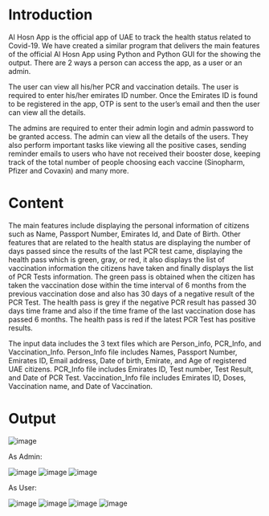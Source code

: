 # Introduction

Al Hosn App is the official app of UAE to track the health status related to Covid-19. We have created a similar program that delivers the main features of the official Al Hosn App using Python and Python GUI for the showing the output. There are 2 ways a person can access the app, as a user or an admin. 

The user can view all his/her PCR and vaccination details. The user is required to enter his/her emirates ID number. Once the Emirates ID is found to be registered in the app, OTP is sent to the user’s email and then the user can view all the details.

The admins are required to enter their admin login and admin password to be granted access. The admin can view all the details of the users. They also perform important tasks like viewing all the positive cases, sending reminder emails to users who have not received their booster dose, keeping track of the total number of people choosing each vaccine (Sinopharm, Pfizer and Covaxin) and many more.

# Content

The main features include displaying the personal information of citizens such as  Name, Passport Number, Emirates Id, and Date of Birth. Other features that are related to the health status are displaying the number of days passed since the results of the last PCR test came, displaying the health pass which is green, gray, or red, it also displays the list of vaccination information the citizens have taken and finally displays the list of PCR Tests information. The green pass is obtained when the citizen has taken the vaccination dose within the time interval of 6 months from the previous vaccination dose and also has 30 days of a negative result of the PCR Test. The health pass is grey if the negative PCR result has passed 30 days time frame and also if the time frame of the last vaccination dose has passed 6 months. The health pass is red if the latest PCR Test has positive results.

The input data includes the 3 text files which are Person_info, PCR_Info, and Vaccination_Info. Person_Info file includes Names, Passport Number, Emirates ID, Email address, Date of birth, Emirate, and Age of registered UAE citizens. PCR_Info file includes Emirates ID, Test number, Test Result, and Date of PCR Test.  Vaccination_Info file includes Emirates ID, Doses, Vaccination name, and Date of Vaccination.

# Output

![image](https://github.com/user-attachments/assets/cece1e76-2799-4a49-8821-a9c71d61c0d5)

As Admin:

![image](https://github.com/user-attachments/assets/3e643f1c-3a20-4a81-bed8-9f73dee20559)
![image](https://github.com/user-attachments/assets/d765ba27-69ad-4e30-86ca-4c5ea2580431)
![image](https://github.com/user-attachments/assets/374018b5-b423-4543-828c-3ea52f0f5015)

As User:

![image](https://github.com/user-attachments/assets/6e720a2a-a316-4581-9be7-4bf49501eefa)
![image](https://github.com/user-attachments/assets/7382177f-5d7e-42a3-af72-e655315f74b7)
![image](https://github.com/user-attachments/assets/02a0cff4-7b50-4265-9a35-61dd9097f465)
![image](https://github.com/user-attachments/assets/7c0b436f-eeb0-4056-a79a-18a1d771d405)











